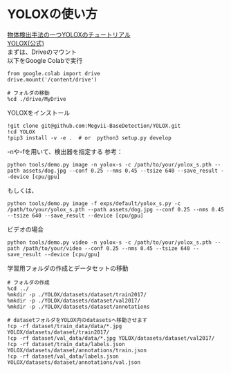 # YOLOXの使い方  
[物体検出手法の一つYOLOXのチュートリアル](https://book.st-hakky.com/docs/object-detection-yolox-tutorial/)  
[YOLOX(公式)](https://github.com/Megvii-BaseDetection/YOLOX)  
まずは、Driveのマウント  
以下をGoogle Colabで実行  

```
from google.colab import drive
drive.mount('/content/drive')

# フォルダの移動
%cd ./drive/MyDrive
```

YOLOXをインストール

```
!git clone git@github.com:Megvii-BaseDetection/YOLOX.git
!cd YOLOX
!pip3 install -v -e .  # or  python3 setup.py develop
```

-nや-fを用いて、検出器を指定する
参考：

```
python tools/demo.py image -n yolox-s -c /path/to/your/yolox_s.pth --path assets/dog.jpg --conf 0.25 --nms 0.45 --tsize 640 --save_result --device [cpu/gpu]
```

もしくは、

```
python tools/demo.py image -f exps/default/yolox_s.py -c /path/to/your/yolox_s.pth --path assets/dog.jpg --conf 0.25 --nms 0.45 --tsize 640 --save_result --device [cpu/gpu]
```

ビデオの場合

```
python tools/demo.py video -n yolox-s -c /path/to/your/yolox_s.pth --path /path/to/your/video --conf 0.25 --nms 0.45 --tsize 640 --save_result --device [cpu/gpu]
```




学習用フォルダの作成とデータセットの移動

```
# フォルダの作成
%cd ../
%mkdir -p ./YOLOX/datasets/dataset/train2017/
%mkdir -p ./YOLOX/datasets/dataset/val2017/
%mkdir -p ./YOLOX/datasets/dataset/annotations

# datasetフォルダをYOLOX内のdatasetsへ移動させます
!cp -rf dataset/train_data/data/*.jpg YOLOX/datasets/dataset/train2017/
!cp -rf dataset/val_data/data/*.jpg YOLOX/datasets/dataset/val2017/
!cp -rf dataset/train_data/labels.json YOLOX/datasets/dataset/annotations/train.json
!cp -rf dataset/val_data/labels.json YOLOX/datasets/dataset/annotations/val.json
```


